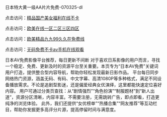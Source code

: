 日本特大黄一级AA片片免费-070325-dl

点击访问：<a href="https://gfd-5xg.pages.dev/">精品国产美女福利在线不卡</a>

点击访问：<a href="https://fdhf-454.pages.dev/">欧美在线一区二区三区四区</a>

点击访问：<a href="https://bered.pages.dev/">欧美精品九九99久久在免费线</a>

点击访问：<a href="https://rtj-3zo.pages.dev/">无码免费不卡av手机在线观看</a>

日本AV免费影像平台推荐，每日更新不间断 对于喜欢日系影像的用户而言，寻找一个稳定、免费、更新及时的资源平台至关重要。本页专为“日本AV免费”关键词用户打造，提供整合型内容导航，帮助你轻松发现最新日影作品。 平台每日同步网络热门资源，涵盖无码、有码、中文字幕、高清1080P等多种格式，满足不同设备播放需求。不论是追剧型影迷，还是偏爱经典女优演绎，这里都能快速定位喜好内容。 用户可通过分类页查找：从“剧情强烈”“角色扮演”“制服题材”到“新人出道”，资源分区清晰，内容丰富。不需要注册，无需跳转广告，即点即看，打造更纯净的浏览体验。 此外，我们还提供“女优榜单”“热播合集”“网友推荐”等互动栏目，帮助你发掘更多高评分片源，提高停留时间与满意度。

<span style="display:none;">[Canonical link](https://github.com/th07072025/th03 ）</span>
